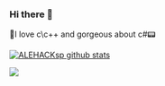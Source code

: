 ### Hi there 👋

🚀I love c\c++ and gorgeous about c#📟

[![ALEHACKsp github stats](https://github-readme-stats.vercel.app/api?username=ALEHACKsp&show_icons=true&theme=dracula)](https://github.com/ALEHACKsp/github-readme-stats)

[![](https://img.shields.io/badge/Free-Cheats-informational?style=flat&logo=tui&logoColor=white&color=F48F00)](https://www.youtube.com/watch?v=dQw4w9WgXcQ)


